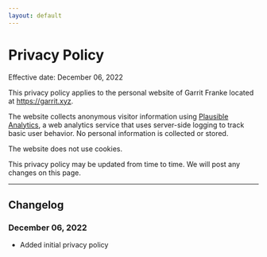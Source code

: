 ```yaml
---
layout: default
---
```


# Privacy Policy

Effective date: December 06, 2022

This privacy policy applies to the personal website of Garrit Franke located at
https://garrit.xyz.

The website collects anonymous visitor information using [Plausible
Analytics](https://plausible.io/), a web analytics service that uses server-side
logging to track basic user behavior. No personal information is collected or
stored.

The website does not use cookies.

This privacy policy may be updated from time to time. We will post any changes
on this page.

---

## Changelog

### December 06, 2022

- Added initial privacy policy